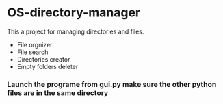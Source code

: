 # OS-directory-manager
This a project for managing directories and files.<br>
- File orgnizer
- File search
- Directories creator
- Empty folders deleter
### Launch the programe from gui.py make sure the other python files are in the same directory<br>
